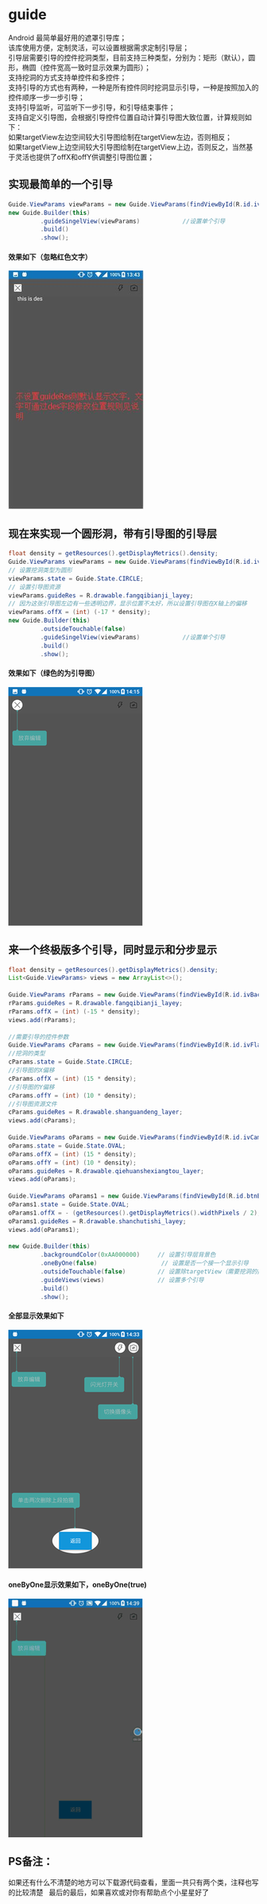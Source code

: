 # guide
Android 最简单最好用的遮罩引导库；  
该库使用方便，定制灵活，可以设置根据需求定制引导层；  
引导层需要引导的控件挖洞类型，目前支持三种类型，分别为：矩形（默认），圆形，椭圆（控件宽高一致时显示效果为圆形）；  
支持挖洞的方式支持单控件和多控件；    
支持引导的方式也有两种，一种是所有控件同时挖洞显示引导，一种是按照加入的控件顺序一步一步引导；    
支持引导监听，可监听下一步引导，和引导结束事件；  
支持自定义引导图，会根据引导控件位置自动计算引导图大致位置，计算规则如下：  
如果targetView左边空间较大引导图绘制在targetView左边，否则相反；  
如果targetView上边空间较大引导图绘制在targetView上边，否则反之，当然基于灵活也提供了offX和offY供调整引导图位置；       
## 实现最简单的一个引导
```java
Guide.ViewParams viewParams = new Guide.ViewParams(findViewById(R.id.ivBack));
new Guide.Builder(this)
         .guideSingelView(viewParams)            //设置单个引导
         .build()
         .show();
```
#### 效果如下（忽略红色文字）
![Screenshot](https://github.com/15018777629/guide/blob/master/screens/screenshot1.jpg)
## 现在来实现一个圆形洞，带有引导图的引导层
```java
float density = getResources().getDisplayMetrics().density;
Guide.ViewParams viewParams = new Guide.ViewParams(findViewById(R.id.ivBack));
// 设置挖洞类型为圆形
viewParams.state = Guide.State.CIRCLE;
// 设置引导图资源
viewParams.guideRes = R.drawable.fangqibianji_layey;
// 因为这张引导图左边有一些透明边界，显示位置不太好，所以设置引导图在X轴上的偏移
viewParams.offX = (int) (-17 * density);
new Guide.Builder(this)
         .outsideTouchable(false)
         .guideSingelView(viewParams)            //设置单个引导
         .build()
         .show();
```
#### 效果如下（绿色的为引导图）
![Screenshot](https://github.com/15018777629/guide/blob/master/screens/screenshot2.png)

## 来一个终极版多个引导，同时显示和分步显示
```java
float density = getResources().getDisplayMetrics().density;
List<Guide.ViewParams> views = new ArrayList<>();

Guide.ViewParams rParams = new Guide.ViewParams(findViewById(R.id.ivBack));
rParams.guideRes = R.drawable.fangqibianji_layey;
rParams.offX = (int) (-15 * density);
views.add(rParams);

//需要引导的控件参数
Guide.ViewParams cParams = new Guide.ViewParams(findViewById(R.id.ivFlashSwitch));
//挖洞的类型
cParams.state = Guide.State.CIRCLE;
//引导图的X偏移
cParams.offX = (int) (15 * density);
//引导图的Y偏移
cParams.offY = (int) (10 * density);
//引导图资源文件
cParams.guideRes = R.drawable.shanguandeng_layer;
views.add(cParams);

Guide.ViewParams oParams = new Guide.ViewParams(findViewById(R.id.ivCameraSwitch));
oParams.state = Guide.State.OVAL;
oParams.offX = (int) (15 * density);
oParams.offY = (int) (10 * density);
oParams.guideRes = R.drawable.qiehuanshexiangtou_layer;
views.add(oParams);

Guide.ViewParams oParams1 = new Guide.ViewParams(findViewById(R.id.btnBack));
oParams1.state = Guide.State.OVAL;
oParams1.offX = - (getResources().getDisplayMetrics().widthPixels / 2);
oParams1.guideRes = R.drawable.shanchutishi_layey;
views.add(oParams1);

new Guide.Builder(this)
         .backgroundColor(0xAA000000)     // 设置引导层背景色
         .oneByOne(false)                  // 设置是否一个接一个显示引导
         .outsideTouchable(false)         // 设置除targetView（需要挖洞的控件）外是否可以点击
         .guideViews(views)               // 设置多个引导
         .build()
         .show();
```
#### 全部显示效果如下
![Screenshot](https://github.com/15018777629/guide/blob/master/screens/screenshot3.png)

#### oneByOne显示效果如下，oneByOne(true)
![Screenshot](https://github.com/15018777629/guide/blob/master/screens/screenshot4.gif)

## PS备注：
如果还有什么不清楚的地方可以下载源代码查看，里面一共只有两个类，注释也写的比较清楚  
最后的最后，如果喜欢或对你有帮助点个小星星好了




